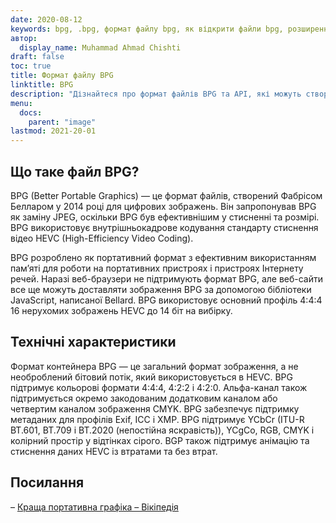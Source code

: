 ```yaml
---
date: 2020-08-12
keywords: bpg, .bpg, формат файлу bpg, як відкрити файли bpg, розширення .bpg, розширення bpg
автор:
  display_name: Muhammad Ahmad Chishti
draft: false
toc: true
title: Формат файлу BPG
linktitle: BPG
description: "Дізнайтеся про формат файлів BPG та API, які можуть створювати та відкривати файли BPG."
menu:
  docs:
    parent: "image"
lastmod: 2021-20-01
---
```


## Що таке файл BPG? ##

BPG (Better Portable Graphics) — це формат файлів, створений Фабрісом Белларом у 2014 році для цифрових зображень. Він запропонував BPG як заміну JPEG, оскільки BPG був ефективнішим у стисненні та розмірі. BPG використовує внутрішньокадрове кодування стандарту стиснення відео HEVC (High-Efficiency Video Coding).

BPG розроблено як портативний формат з ефективним використанням пам’яті для роботи на портативних пристроях і пристроях Інтернету речей. Наразі веб-браузери не підтримують формат BPG, але веб-сайти все ще можуть доставляти зображення BPG за допомогою бібліотеки JavaScript, написаної Bellard. BPG використовує основний профіль 4:4:4 16 нерухомих зображень HEVC до 14 біт на вибірку.

## Технічні характеристики ##

Формат контейнера BPG — це загальний формат зображення, а не необроблений бітовий потік, який використовується в HEVC. BPG підтримує кольорові формати 4:4:4, 4:2:2 і 4:2:0. Альфа-канал також підтримується окремо закодованим додатковим каналом або четвертим каналом зображення CMYK. BPG забезпечує підтримку метаданих для профілів Exif, ICC і XMP. BPG підтримує YCbCr (ITU-R BT.601, BT.709 і BT.2020 (непостійна яскравість)), YCgCo, RGB, CMYK і колірний простір у відтінках сірого. BGP також підтримує анімацію та стиснення даних HEVC із втратами та без втрат.

## Посилання ##

– [Краща портативна графіка – Вікіпедія](https://en.wikipedia.org/wiki/Better_Portable_Graphics)

